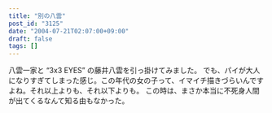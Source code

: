 ```yaml
---
title: "別の八雲"
post_id: "3125"
date: "2004-07-21T02:07:00+09:00"
draft: false
tags: []
---
```



八雲一家と “3x3 EYES” の藤井八雲を引っ掛けてみました。 でも、パイが大人になりすぎてしまった感じ。この年代の女の子って、イマイチ描きづらいんですよね。それ以上よりも、それ以下よりも。 この時は、まさか本当に不死身人間が出てくるなんて知る由もなかった。
